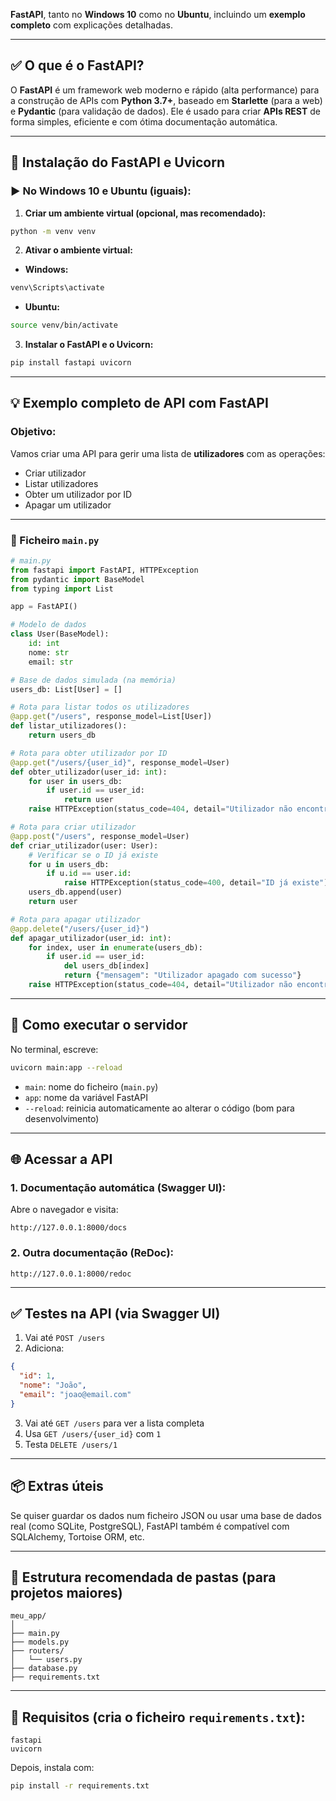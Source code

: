 **FastAPI**, tanto no **Windows 10** como no **Ubuntu**, incluindo um **exemplo completo** com explicações detalhadas.

---

## ✅ O que é o FastAPI?

O **FastAPI** é um framework web moderno e rápido (alta performance) para a construção de APIs com **Python 3.7+**, baseado em **Starlette** (para a web) e **Pydantic** (para validação de dados). Ele é usado para criar **APIs REST** de forma simples, eficiente e com ótima documentação automática.

---

## 🔧 Instalação do FastAPI e Uvicorn

### ▶️ No **Windows 10** e **Ubuntu** (iguais):

1. **Criar um ambiente virtual (opcional, mas recomendado):**

```bash
python -m venv venv
```

2. **Ativar o ambiente virtual:**

* **Windows:**

```bash
venv\Scripts\activate
```

* **Ubuntu:**

```bash
source venv/bin/activate
```

3. **Instalar o FastAPI e o Uvicorn:**

```bash
pip install fastapi uvicorn
```

---

## 💡 Exemplo completo de API com FastAPI

### Objetivo:

Vamos criar uma API para gerir uma lista de **utilizadores** com as operações:

* Criar utilizador
* Listar utilizadores
* Obter um utilizador por ID
* Apagar um utilizador

---

### 📄 Ficheiro `main.py`

```python
# main.py
from fastapi import FastAPI, HTTPException
from pydantic import BaseModel
from typing import List

app = FastAPI()

# Modelo de dados
class User(BaseModel):
    id: int
    nome: str
    email: str

# Base de dados simulada (na memória)
users_db: List[User] = []

# Rota para listar todos os utilizadores
@app.get("/users", response_model=List[User])
def listar_utilizadores():
    return users_db

# Rota para obter utilizador por ID
@app.get("/users/{user_id}", response_model=User)
def obter_utilizador(user_id: int):
    for user in users_db:
        if user.id == user_id:
            return user
    raise HTTPException(status_code=404, detail="Utilizador não encontrado")

# Rota para criar utilizador
@app.post("/users", response_model=User)
def criar_utilizador(user: User):
    # Verificar se o ID já existe
    for u in users_db:
        if u.id == user.id:
            raise HTTPException(status_code=400, detail="ID já existe")
    users_db.append(user)
    return user

# Rota para apagar utilizador
@app.delete("/users/{user_id}")
def apagar_utilizador(user_id: int):
    for index, user in enumerate(users_db):
        if user.id == user_id:
            del users_db[index]
            return {"mensagem": "Utilizador apagado com sucesso"}
    raise HTTPException(status_code=404, detail="Utilizador não encontrado")
```

---

## 🚀 Como executar o servidor

No terminal, escreve:

```bash
uvicorn main:app --reload
```

* `main`: nome do ficheiro (`main.py`)
* `app`: nome da variável FastAPI
* `--reload`: reinicia automaticamente ao alterar o código (bom para desenvolvimento)

---

## 🌐 Acessar a API

### 1. Documentação automática (Swagger UI):

Abre o navegador e visita:

```
http://127.0.0.1:8000/docs
```

### 2. Outra documentação (ReDoc):

```
http://127.0.0.1:8000/redoc
```

---

## ✅ Testes na API (via Swagger UI)

1. Vai até `POST /users`
2. Adiciona:

```json
{
  "id": 1,
  "nome": "João",
  "email": "joao@email.com"
}
```

3. Vai até `GET /users` para ver a lista completa
4. Usa `GET /users/{user_id}` com `1`
5. Testa `DELETE /users/1`

---

## 📦 Extras úteis

Se quiser guardar os dados num ficheiro JSON ou usar uma base de dados real (como SQLite, PostgreSQL), FastAPI também é compatível com SQLAlchemy, Tortoise ORM, etc.

---

## 📁 Estrutura recomendada de pastas (para projetos maiores)

```
meu_app/
│
├── main.py
├── models.py
├── routers/
│   └── users.py
├── database.py
├── requirements.txt
```

---

## 📜 Requisitos (cria o ficheiro `requirements.txt`):

```text
fastapi
uvicorn
```

Depois, instala com:

```bash
pip install -r requirements.txt
```
